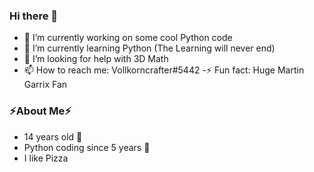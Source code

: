 ### Hi there 👋

- 🔭 I’m currently working on some cool Python code
- 🌱 I’m currently learning Python (The Learning will never end)
- 🤔 I’m looking for help with 3D Math
- 📫 How to reach me: Vollkorncrafter#5442
-⚡ Fun fact: Huge Martin Garrix Fan

### ⚡About Me⚡
- 14 years old 🌱
- Python coding since 5 years 🌱
- I like Pizza


